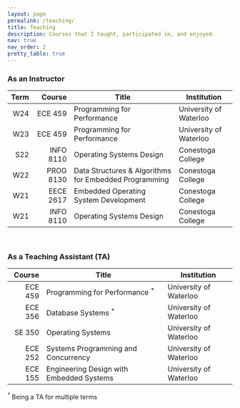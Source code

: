 ```yaml
---
layout: page
permalink: /teaching/
title: Teaching
description: Courses that I taught, participated in, and enjoyed.
nav: true
nav_order: 2
pretty_table: true
---
```


### As an Instructor

| Term |    Course | Title                                                 | Institution            |
| ---: | --------: | ----------------------------------------------------- | ---------------------- |
|  W24 |   ECE 459 | Programming for Performance                           | University of Waterloo |
|  W23 |   ECE 459 | Programming for Performance                           | University of Waterloo |
|  S22 | INFO 8110 | Operating Systems Design                              | Conestoga College      |
|  W22 | PROG 8130 | Data Structures & Algorithms for Embedded Programming | Conestoga College      |
|  W21 | EECE 2617 | Embedded Operating System Development                 | Conestoga College      |
|  W21 | INFO 8110 | Operating Systems Design                              | Conestoga College      |

<br>

### As a Teaching Assistant (TA)

|  Course | Title                                    | Institution            |
|--------:|------------------------------------------|------------------------|
| ECE 459 | Programming for Performance <sup>*</sup> | University of Waterloo |
| ECE 356 | Database Systems <sup>*</sup>            | University of Waterloo |
|  SE 350 | Operating Systems                        | University of Waterloo |
| ECE 252 | Systems Programming and Concurrency      | University of Waterloo |
| ECE 155 | Engineering Design with Embedded Systems | University of Waterloo |

<sup>*</sup> Being a TA for multiple terms
